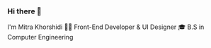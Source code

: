 ### Hi there 👋
   I'm Mitra Khorshidi
  👩‍💻 Front-End Developer & UI Designer 
  🎓 B.S in Computer Engineering
  
